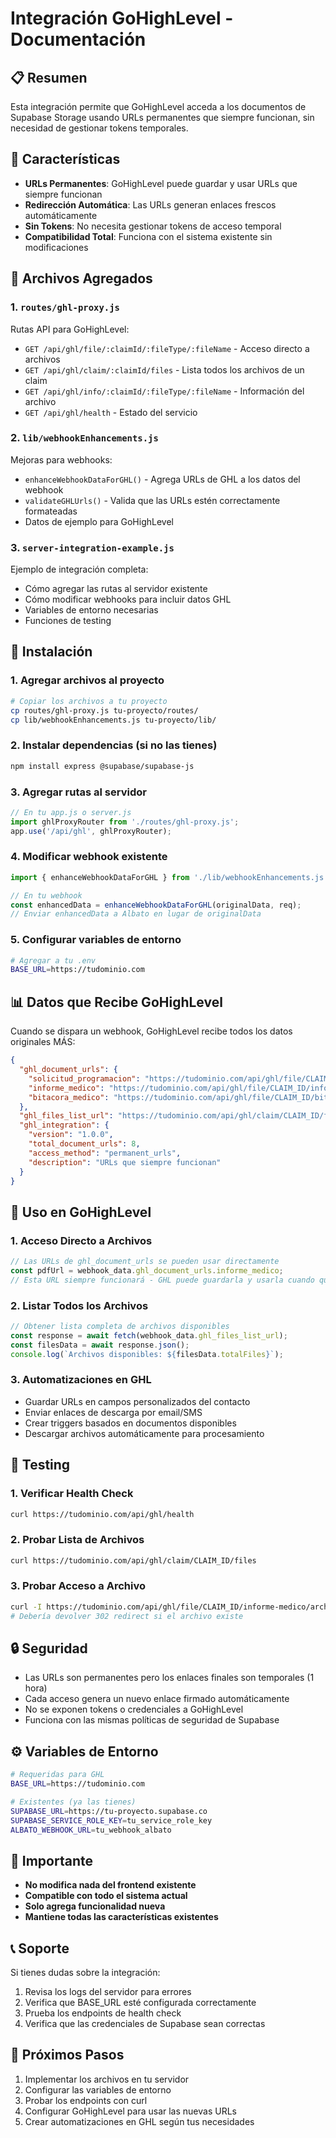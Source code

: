 # Integración GoHighLevel - Documentación

## 📋 Resumen

Esta integración permite que GoHighLevel acceda a los documentos de Supabase Storage usando URLs permanentes que siempre funcionan, sin necesidad de gestionar tokens temporales.

## 🚀 Características

- **URLs Permanentes**: GoHighLevel puede guardar y usar URLs que siempre funcionan
- **Redirección Automática**: Las URLs generan enlaces frescos automáticamente  
- **Sin Tokens**: No necesita gestionar tokens de acceso temporal
- **Compatibilidad Total**: Funciona con el sistema existente sin modificaciones

## 📁 Archivos Agregados

### 1. `routes/ghl-proxy.js`
Rutas API para GoHighLevel:
- `GET /api/ghl/file/:claimId/:fileType/:fileName` - Acceso directo a archivos
- `GET /api/ghl/claim/:claimId/files` - Lista todos los archivos de un claim
- `GET /api/ghl/info/:claimId/:fileType/:fileName` - Información del archivo
- `GET /api/ghl/health` - Estado del servicio

### 2. `lib/webhookEnhancements.js`
Mejoras para webhooks:
- `enhanceWebhookDataForGHL()` - Agrega URLs de GHL a los datos del webhook
- `validateGHLUrls()` - Valida que las URLs estén correctamente formateadas
- Datos de ejemplo para GoHighLevel

### 3. `server-integration-example.js`
Ejemplo de integración completa:
- Cómo agregar las rutas al servidor existente
- Cómo modificar webhooks para incluir datos GHL
- Variables de entorno necesarias
- Funciones de testing

## 🔧 Instalación

### 1. Agregar archivos al proyecto
```bash
# Copiar los archivos a tu proyecto
cp routes/ghl-proxy.js tu-proyecto/routes/
cp lib/webhookEnhancements.js tu-proyecto/lib/
```

### 2. Instalar dependencias (si no las tienes)
```bash
npm install express @supabase/supabase-js
```

### 3. Agregar rutas al servidor
```javascript
// En tu app.js o server.js
import ghlProxyRouter from './routes/ghl-proxy.js';
app.use('/api/ghl', ghlProxyRouter);
```

### 4. Modificar webhook existente
```javascript
import { enhanceWebhookDataForGHL } from './lib/webhookEnhancements.js';

// En tu webhook
const enhancedData = enhanceWebhookDataForGHL(originalData, req);
// Enviar enhancedData a Albato en lugar de originalData
```

### 5. Configurar variables de entorno
```bash
# Agregar a tu .env
BASE_URL=https://tudominio.com
```

## 📊 Datos que Recibe GoHighLevel

Cuando se dispara un webhook, GoHighLevel recibe todos los datos originales MÁS:

```json
{
  "ghl_document_urls": {
    "solicitud_programacion": "https://tudominio.com/api/ghl/file/CLAIM_ID/solicitud-programacion-axa/archivo.pdf",
    "informe_medico": "https://tudominio.com/api/ghl/file/CLAIM_ID/informe-medico/archivo.pdf",
    "bitacora_medico": "https://tudominio.com/api/ghl/file/CLAIM_ID/bitacora-medico/archivo.pdf"
  },
  "ghl_files_list_url": "https://tudominio.com/api/ghl/claim/CLAIM_ID/files",
  "ghl_integration": {
    "version": "1.0.0",
    "total_document_urls": 8,
    "access_method": "permanent_urls",
    "description": "URLs que siempre funcionan"
  }
}
```

## 🔗 Uso en GoHighLevel

### 1. Acceso Directo a Archivos
```javascript
// Las URLs de ghl_document_urls se pueden usar directamente
const pdfUrl = webhook_data.ghl_document_urls.informe_medico;
// Esta URL siempre funcionará - GHL puede guardarla y usarla cuando quiera
```

### 2. Listar Todos los Archivos
```javascript
// Obtener lista completa de archivos disponibles
const response = await fetch(webhook_data.ghl_files_list_url);
const filesData = await response.json();
console.log(`Archivos disponibles: ${filesData.totalFiles}`);
```

### 3. Automatizaciones en GHL
- Guardar URLs en campos personalizados del contacto
- Enviar enlaces de descarga por email/SMS
- Crear triggers basados en documentos disponibles
- Descargar archivos automáticamente para procesamiento

## 🧪 Testing

### 1. Verificar Health Check
```bash
curl https://tudominio.com/api/ghl/health
```

### 2. Probar Lista de Archivos
```bash
curl https://tudominio.com/api/ghl/claim/CLAIM_ID/files
```

### 3. Probar Acceso a Archivo
```bash
curl -I https://tudominio.com/api/ghl/file/CLAIM_ID/informe-medico/archivo.pdf
# Debería devolver 302 redirect si el archivo existe
```

## 🔒 Seguridad

- Las URLs son permanentes pero los enlaces finales son temporales (1 hora)
- Cada acceso genera un nuevo enlace firmado automáticamente
- No se exponen tokens o credenciales a GoHighLevel
- Funciona con las mismas políticas de seguridad de Supabase

## ⚙️ Variables de Entorno

```bash
# Requeridas para GHL
BASE_URL=https://tudominio.com

# Existentes (ya las tienes)
SUPABASE_URL=https://tu-proyecto.supabase.co
SUPABASE_SERVICE_ROLE_KEY=tu_service_role_key
ALBATO_WEBHOOK_URL=tu_webhook_albato
```

## 🚨 Importante

- **No modifica nada del frontend existente**
- **Compatible con todo el sistema actual**
- **Solo agrega funcionalidad nueva**
- **Mantiene todas las características existentes**

## 📞 Soporte

Si tienes dudas sobre la integración:
1. Revisa los logs del servidor para errores
2. Verifica que BASE_URL esté configurada correctamente
3. Prueba los endpoints de health check
4. Verifica que las credenciales de Supabase sean correctas

## 🎯 Próximos Pasos

1. Implementar los archivos en tu servidor
2. Configurar las variables de entorno
3. Probar los endpoints con curl
4. Configurar GoHighLevel para usar las nuevas URLs
5. Crear automatizaciones en GHL según tus necesidades